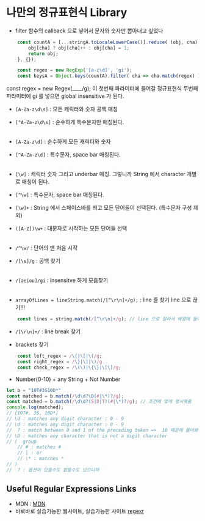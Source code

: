 # **나만의 정규표현식 Library**

- filter 함수의 callback 으로 넣어서 문자와 숫자만 뽑아내고 싶었다
```javascript
    const countA = [...stringA.toLocaleLowerCase()].reduce( (obj, cha) => {
        obj[cha] ? obj[cha]++ : obj[cha] = 1;
        return obj;
    }, {});

    const regex = new RegExp('[a-z\d]', 'gi');
    const keysA = Object.keys(countA).filter( cha => cha.match(regex) );
```

const regex = new Regex(____/g);
이 첫번째 파라미터에 들어갈 정규표현식
두번째 파라미터에 gi 를 넣으면 global insensitive 가 된다.

- `[A-Za-z\d\s]` : 모든 캐릭터와 숫자 공백 매칭
- `[^A-Za-z\d\s]` : 순수하게 특수문자만 매칭된다.
<br/><br/>

- `[A-Za-z\d]` : 순수하게 모든 캐릭터와 숫자 
- `[^A-Za-z\d]` : 특수문자, space bar 매칭된다. 
<br/><br/>

- `[\w]` : 캐릭터 숫자 그리고 underbar 매칭. 그렇니까 String 에서 character 개별로 매칭이 된다. 
- `[^\w]` : 특수문자, space bar 매칭된다.
- `[\w]+` : String 에서 스페이스바를 띄고 모든 단어들이 선택된다. (특수문자 구성 제외)
- `([A-Z])\w+` : 대문자로 시작하는 모든 단어들 선택
<br/><br/>

- `/^\w/` : 단어의 맨 처음 시작
- `/[\s]/g` : 공백 찾기
<br/><br/>

- `/[aeiou]/gi` : insensitve 하게 모음찾기
<br/><br/>

- `arrayOfLines = lineString.match(/[^\r\n]+/g);` : line 줄 찾기 line 으로 끊기!!!
```javascript
    const lines = string.match(/[^\r\n]+/g); // line 으로 잘라서 배열에 들어감
```
- `/[\r\n]+/` : line break 찾기

- brackets 찾기 
```javascript
    const left_regex = /\{|\[|\(/g;
    const right_regex = /\}|\]|\)/g
    const check_regex = /\(\)|\{\}|\[\]/g;
```

- Number(0-10) + any String + Not Number
```javascript
let b = "10T#3S10D*"
const matched = b.match(/\d\d?\D(#|\*)?/g);
const matched = b.match(/\d\d?(S|D|T)(#|\*)?/g); // 조건에 맞게 명시해줌
console.log(matched);
// [10T#, 3S, 10D*]
// \d : matches any digit character : 0 - 9
// \d : matches any digit character : 0 - 9
//  ? : match between 0 and 1 of the preceding token =>  10 때문에 물어봐 준다. /d 하나여도 ㅇㅋ /d/d 여도 ㅇㅋ
// \D : matches any character that is not a digit character
// (  group
    // # : matches #
    // | : or
    // \* : matches *
// )
//  ? : 옵션이 있을수도 없을수도 있으니까

```



## Useful Regular Expressions Links
- MDN : [MDN](https://developer.mozilla.org/en-US/docs/Web/JavaScript/Guide/Regular_Expressions/Character_Classes) <br/>
- 바로바로 실습가능한 웹사이트, 실습가능한 사이트 [regexr](https://regexr.com) <br/>